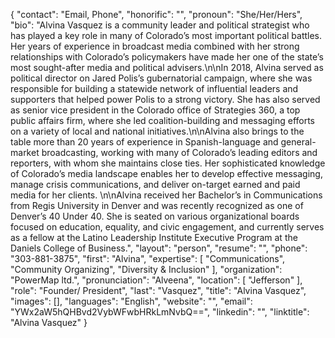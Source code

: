 {
  "contact": "Email, Phone",
  "honorific": "",
  "pronoun": "She/Her/Hers",
  "bio": "Alvina Vasquez is a community leader and political strategist who has played a key role in many of Colorado’s most important political battles. Her years of experience in broadcast media combined with her strong relationships with Colorado’s policymakers have made her one of the state’s most sought-after media and political advisers.\n\nIn 2018, Alvina served as political director on Jared Polis’s gubernatorial campaign, where she was responsible for building a statewide network of influential leaders and supporters that helped power Polis to a strong victory. She has also served as senior vice president in the Colorado office of Strategies 360, a top public affairs firm, where she led coalition-building and messaging efforts on a variety of local and national initiatives.\n\nAlvina also brings to the table more than 20 years of experience in Spanish-language and general-market broadcasting, working with many of Colorado’s leading editors and reporters, with whom she maintains close ties. Her sophisticated knowledge of Colorado’s media landscape enables her to develop effective messaging, manage crisis communications, and deliver on-target earned and paid media for her clients. \n\nAlvina received her Bachelor’s in Communications from Regis University in Denver and was recently recognized as one of Denver’s 40 Under 40. She is seated on various organizational boards focused on education, equality, and civic engagement, and currently serves as a fellow at the Latino Leadership Institute Executive Program at the Daniels College of Business.",
  "layout": "person",
  "resume": "",
  "phone": "303-881-3875",
  "first": "Alvina",
  "expertise": [
    "Communications",
    "Community Organizing",
    "Diversity & Inclusion"
  ],
  "organization": "PowerMap ltd.",
  "pronunciation": "Alveena",
  "location": [
    "Jefferson"
  ],
  "role": "Founder/ President",
  "last": "Vasquez",
  "title": "Alvina Vasquez",
  "images": [],
  "languages": "English",
  "website": "",
  "email": "YWx2aW5hQHBvd2VybWFwbHRkLmNvbQ==",
  "linkedin": "",
  "linktitle": "Alvina Vasquez"
}